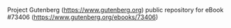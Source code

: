 Project Gutenberg (https://www.gutenberg.org) public repository for eBook #73406 (https://www.gutenberg.org/ebooks/73406)
